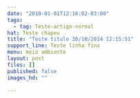 ```yaml
---
date: "2010-01-01T12:16:02-03:00"
tags:
  - tag: Teste-artigo-normal
hat: Teste chapeu
title: "Teste titulo 30/10/2014 12:15:51"
support_line: Teste linha fina
menu: meio ambiente
layout: post
files: []
published: false
images_hd: ""

---
```

